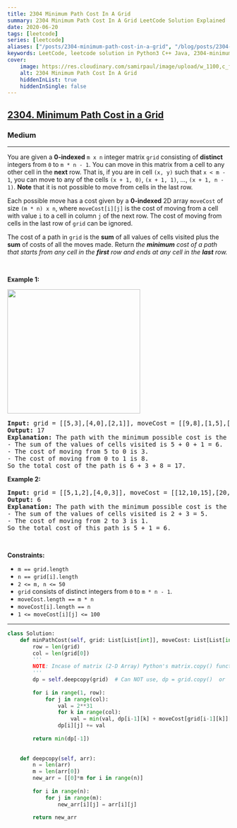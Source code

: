 ```yaml
---
title: 2304 Minimum Path Cost In A Grid
summary: 2304 Minimum Path Cost In A Grid LeetCode Solution Explained
date: 2020-06-20
tags: [leetcode]
series: [leetcode]
aliases: ["/posts/2304-minimum-path-cost-in-a-grid", "/blog/posts/2304-minimum-path-cost-in-a-grid", "/2304-minimum-path-cost-in-a-grid"]
keywords: LeetCode, leetcode solution in Python3 C++ Java, 2304-minimum-path-cost-in-a-grid solution
cover:
    image: https://res.cloudinary.com/samirpaul/image/upload/w_1100,c_fit,co_rgb:FFFFFF,l_text:Arial_70_bold:2304 Minimum Path Cost In A Grid/problem-solving.webp
    alt: 2304 Minimum Path Cost In A Grid
    hiddenInList: true
    hiddenInSingle: false
---
```



<h2><a href="https://leetcode.com/problems/minimum-path-cost-in-a-grid/">2304. Minimum Path Cost in a Grid</a></h2><h3>Medium</h3><hr><div><p>You are given a <strong>0-indexed</strong> <code>m x n</code> integer matrix <code>grid</code> consisting of <strong>distinct</strong> integers from <code>0</code> to <code>m * n - 1</code>. You can move in this matrix from a cell to any other cell in the <strong>next</strong> row. That is, if you are in cell <code>(x, y)</code> such that <code>x &lt; m - 1</code>, you can move to any of the cells <code>(x + 1, 0)</code>, <code>(x + 1, 1)</code>, ..., <code>(x + 1, n - 1)</code>. <strong>Note</strong> that it is not possible to move from cells in the last row.</p>

<p>Each possible move has a cost given by a <strong>0-indexed</strong> 2D array <code>moveCost</code> of size <code>(m * n) x n</code>, where <code>moveCost[i][j]</code> is the cost of moving from a cell with value <code>i</code> to a cell in column <code>j</code> of the next row. The cost of moving from cells in the last row of <code>grid</code> can be ignored.</p>

<p>The cost of a path in <code>grid</code> is the <strong>sum</strong> of all values of cells visited plus the <strong>sum</strong> of costs of all the moves made. Return <em>the <strong>minimum</strong> cost of a path that starts from any cell in the <strong>first</strong> row and ends at any cell in the <strong>last</strong> row.</em></p>

<p>&nbsp;</p>
<p><strong>Example 1:</strong></p>
<img alt="" src="https://assets.leetcode.com/uploads/2022/04/28/griddrawio-2.png" style="width: 301px; height: 281px;">
<pre><strong>Input:</strong> grid = [[5,3],[4,0],[2,1]], moveCost = [[9,8],[1,5],[10,12],[18,6],[2,4],[14,3]]
<strong>Output:</strong> 17
<strong>Explanation: </strong>The path with the minimum possible cost is the path 5 -&gt; 0 -&gt; 1.
- The sum of the values of cells visited is 5 + 0 + 1 = 6.
- The cost of moving from 5 to 0 is 3.
- The cost of moving from 0 to 1 is 8.
So the total cost of the path is 6 + 3 + 8 = 17.
</pre>

<p><strong>Example 2:</strong></p>

<pre><strong>Input:</strong> grid = [[5,1,2],[4,0,3]], moveCost = [[12,10,15],[20,23,8],[21,7,1],[8,1,13],[9,10,25],[5,3,2]]
<strong>Output:</strong> 6
<strong>Explanation:</strong> The path with the minimum possible cost is the path 2 -&gt; 3.
- The sum of the values of cells visited is 2 + 3 = 5.
- The cost of moving from 2 to 3 is 1.
So the total cost of this path is 5 + 1 = 6.
</pre>

<p>&nbsp;</p>
<p><strong>Constraints:</strong></p>

<ul>
	<li><code>m == grid.length</code></li>
	<li><code>n == grid[i].length</code></li>
	<li><code>2 &lt;= m, n &lt;= 50</code></li>
	<li><code>grid</code> consists of distinct integers from <code>0</code> to <code>m * n - 1</code>.</li>
	<li><code>moveCost.length == m * n</code></li>
	<li><code>moveCost[i].length == n</code></li>
	<li><code>1 &lt;= moveCost[i][j] &lt;= 100</code></li>
</ul>
</div>

---




```python
class Solution:
    def minPathCost(self, grid: List[List[int]], moveCost: List[List[int]]) -> int:
        row = len(grid)
        col = len(grid[0])
        '''
        NOTE: Incase of matrix (2-D Array) Python's matrix.copy() function Does NOT make a new copy of original matrix. So any change in new_matrix will cange in original matrix.
        '''
        dp = self.deepcopy(grid)  # Can NOT use, dp = grid.copy()  or  dp = grid[:]
        
        for i in range(1, row):
            for j in range(col):
                val = 2**31
                for k in range(col):
                    val = min(val, dp[i-1][k] + moveCost[grid[i-1][k]][j])
                dp[i][j] += val
        
        return min(dp[-1])
    
    
    def deepcopy(self, arr):
        n = len(arr)
        m = len(arr[0])
        new_arr = [[0]*m for i in range(n)]
        
        for i in range(n):
            for j in range(m):
                new_arr[i][j] = arr[i][j]
        
        return new_arr
```
